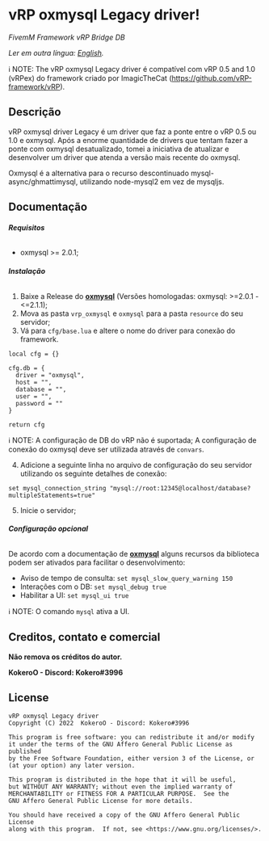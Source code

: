  #  vRP oxmysql Legacy driver!
_FivemM Framework vRP Bridge DB_

*Ler em outra língua: [English](README.md).*

:information_source: NOTE: The vRP oxmysql Legacy driver é compatível com vRP 0.5 and 1.0 (vRPex) do framework criado por ImagicTheCat (https://github.com/vRP-framework/vRP).

## Descrição
vRP oxmysql driver Legacy é um driver que faz a ponte entre o vRP 0.5 ou 1.0 e oxmysql. Após a enorme quantidade de drivers que tentam fazer a ponte com oxmysql desatualizado, tomei a iniciativa de atualizar e desenvolver um driver que atenda a versão mais recente do oxmysql.

Oxmysql é a alternativa para o recurso descontinuado mysql-async/ghmattimysql, utilizando node-mysql2 em vez de mysqljs.

## Documentação

###### **Requisitos**

- oxmysql >= 2.0.1;

###### **Instalação**

1. Baixe a Release do [**oxmysql**](https://github.com/overextended/oxmysql/releases) (Versões homologadas: oxmysql: >=2.0.1 - <=2.1.1);
2. Mova as pasta `vrp_oxmysql` e `oxmysql` para a pasta `resource` do seu servidor;
3. Vá para `cfg/base.lua` e altere o nome do driver para conexão do framework.
```
local cfg = {}

cfg.db = {
  driver = "oxmysql",
  host = "",
  database = "",
  user = "",
  password = ""
}

return cfg
```
:information_source: NOTE: A configuração de DB do vRP não é suportada; A configuração de conexão do oxmysql deve ser utilizada através de `convars`.

4. Adicione a seguinte linha no arquivo de configuração do seu servidor utilizando os seguinte detalhes de conexão:
```
set mysql_connection_string "mysql://root:12345@localhost/database?multipleStatements=true"
```
5. Inicie o servidor;


###### **Configuração opcional**

De acordo com a documentação de [**oxmysql**](https://overextended.github.io/oxmysql/) alguns recursos da biblioteca podem ser ativados para facilitar o desenvolvimento:
- Aviso de tempo de consulta: `set mysql_slow_query_warning 150`
- Interações com o DB: `set mysql_debug true`
- Habilitar a UI: `set mysql_ui true`

:information_source: NOTE: O comando `mysql` ativa a UI.

## Creditos, contato e comercial
**Não remova os créditos do autor.**

**KokeroO - Discord: Kokero#3996**

## License
  ```
  vRP oxmysql Legacy driver
  Copyright (C) 2022  KokeroO - Discord: Kokero#3996

  This program is free software: you can redistribute it and/or modify
  it under the terms of the GNU Affero General Public License as published
  by the Free Software Foundation, either version 3 of the License, or
  (at your option) any later version.

  This program is distributed in the hope that it will be useful,
  but WITHOUT ANY WARRANTY; without even the implied warranty of
  MERCHANTABILITY or FITNESS FOR A PARTICULAR PURPOSE.  See the
  GNU Affero General Public License for more details.

  You should have received a copy of the GNU Affero General Public License
  along with this program.  If not, see <https://www.gnu.org/licenses/>.
  ```
